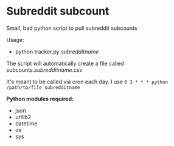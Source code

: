 # Subreddit subcount
Small, bad python script to pull subreddit subcounts

Usage:

* python tracker.py *subredditname*

The script will automatically create a file called subcounts.*subredditname*.csv

It's meant to be called via cron each day. I use `0 3 * * * python /path/to/file subredditname`

**Python modules required:**

* json
* urllib2
* datetime
* os
* sys